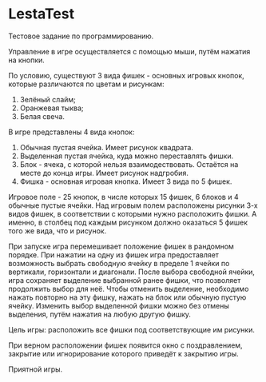 # LestaTest
Тестовое задание по программированию.

Управление в игре осуществляется с помощью мыши, путём нажатия на кнопки.

По условию, существуют 3 вида фишек - основных игровых кнопок, которые различаются по цветам и рисункам:
  1) Зелёный слайм;
  2) Оранжевая тыква;
  3) Белая свеча.

В игре представлены 4 вида кнопок:
  1) Обычная пустая ячейка. Имеет рисунок квадрата.
  2) Выделенная пустая ячейка, куда можно переставлять фишки.
  3) Блок - ячека, с которой нельзя взаимодествовать. Остаётся на месте до конца игры. Имеет рисунок надгробия.
  4) Фишка - основная игровая кнопка. Имеет 3 вида по 5 фишек.

Игровое поле - 25 кнопок, в числе которых 15 фишек, 6 блоков и 4 обычные пустые ячейки.
Над игровым полем расположены рисунки 3-х видов фишек, в соответствии с которыми нужно расположить фишки.
А именно, в столбец под каждым рисунком должно оказаться 5 фишек того же вида, что и рисунок.

При запуске игра перемешивает положение фишек в рандомном порядке.
При нажатии на одну из фишек игра предоставляет возможность выбрать свободную ячейку в пределе 1 ячейки по вертикали, горизонтали и диагонали.
После выбора свободной ячейки, игра сохраняет выделение выбранной ранее фишки, что позволяет продолжить выбор для неё.
Чтобы отменить выделение, необходимо нажать повторно на эту фишку, нажать на блок или обычную пустую ячейку.
Изменить выбор выделенной фишки можно без отмены выделения, путём нажатия на любую другую фишку.

Цель игры:
расположить все фишки под соответствующие им рисунки.

При верном расположении фишек появится окно с поздравлением, закрытие или игнорирование которого приведёт к закрытию игры.

Приятной игры.
